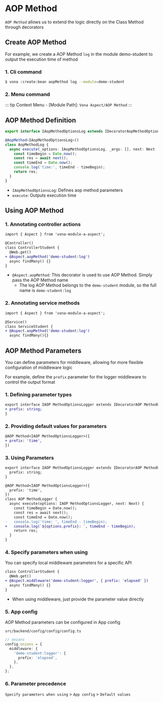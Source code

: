 # AOP Method

`AOP Method` allows us to extend the logic directly on the Class Method through decorators

## Create AOP Method

For example, we create a AOP Method `log` in the module demo-student to output the execution time of method

### 1. Cli command

``` bash
$ vona :create:bean aopMethod log --module=demo-student
```

### 2. Menu command

::: tip
Context Menu - [Module Path]: `Vona Aspect/AOP Method`
:::

## AOP Method Definition

``` typescript
export interface IAopMethodOptionsLog extends IDecoratorAopMethodOptions {}

@AopMethod<IAopMethodOptionsLog>()
class AopMethodLog {
  async execute(_options: IAopMethodOptionsLog, _args: [], next: Next | NextSync, _receiver: any, _prop: string): Promise<any> {
    const timeBegin = Date.now();
    const res = await next();
    const timeEnd = Date.now();
    console.log('time:', timeEnd - timeBegin);
    return res;
  }
}
```

- `IAopMethodOptionsLog`: Defines aop method parameters
- `execute`: Outputs execution time

## Using AOP Method

### 1. Annotating controller actions

``` diff
import { Aspect } from 'vona-module-a-aspect';

@Controller()
class ControllerStudent {
  @Web.get()
+ @Aspect.aopMethod('demo-student:log')
  async findMany() {}
}
```

- `@Aspect.aopMethod`: This decorator is used to use AOP Method. Simply pass the AOP Method name
  - The log AOP Method belongs to the `demo-student` module, so the full name is `demo-student:log`

### 2. Annotating service methods

``` diff
import { Aspect } from 'vona-module-a-aspect';

@Service()
class ServiceStudent {
+ @Aspect.aopMethod('demo-student:log')
  async findMany(){}
```

## AOP Method Parameters

You can define parameters for middleware, allowing for more flexible configuration of middleware logic

For example, define the `prefix` parameter for the logger middleware to control the output format

### 1. Defining parameter types

``` diff
export interface IAOP MethodOptionsLogger extends IDecoratorAOP MethodOptions {
+ prefix: string;
}
```

### 2. Providing default values ​​for parameters

``` diff
@AOP Method<IAOP MethodOptionsLogger>({
+ prefix: 'time',
})
```

### 3. Using Parameters

``` diff
export interface IAOP MethodOptionsLogger extends IDecoratorAOP MethodOptions {
  prefix: string;
}

@AOP Method<IAOP MethodOptionsLogger>({
  prefix: 'time',
})
class AOP MethodLogger {
  async execute(options: IAOP MethodOptionsLogger, next: Next) {
    const timeBegin = Date.now();
    const res = await next();
    const timeEnd = Date.now();
-   console.log('time: ', timeEnd - timeBegin);
+   console.log(`${options.prefix}: `, timeEnd - timeBegin);
    return res;
  }
}
```

### 4. Specify parameters when using

You can specify local middleware parameters for a specific API

``` diff
class ControllerStudent {
  @Web.get()
+ @Aspect.middleware('demo-student:logger', { prefix: 'elapsed' })
  async findMany() {}
}
```

- When using middleware, just provide the parameter value directly

### 5. App config

AOP Method parameters can be configured in App config

`src/backend/config/config/config.ts`

``` typescript
// onions
config.onions = {
  middleware: {
    'demo-student:logger': {
      prefix: 'elapsed',
    },
  },
};
```

### 6. Parameter precedence

`Specify parameters when using` > `App config` > `Default values`
